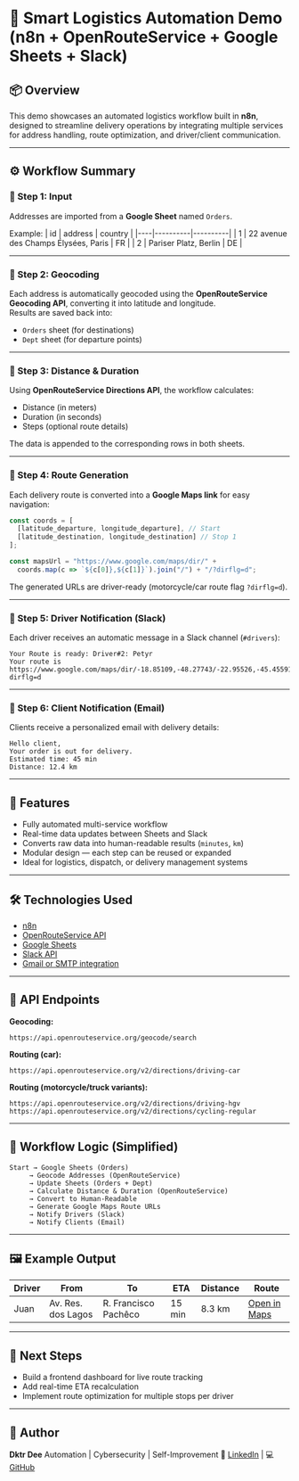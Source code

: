 
# 🚀 Smart Logistics Automation Demo (n8n + OpenRouteService + Google Sheets + Slack)

## 📦 Overview
This demo showcases an automated logistics workflow built in **n8n**, designed to streamline delivery operations by integrating multiple services for address handling, route optimization, and driver/client communication.

---

## ⚙️ Workflow Summary

### 🔹 Step 1: Input
Addresses are imported from a **Google Sheet** named `Orders`.  

Example:
| id | address | country |
|----|----------|----------|
| 1 | 22 avenue des Champs Élysées, Paris | FR |
| 2 | Pariser Platz, Berlin | DE |

---

### 🔹 Step 2: Geocoding
Each address is automatically geocoded using the **OpenRouteService Geocoding API**, converting it into latitude and longitude.  
Results are saved back into:
- `Orders` sheet (for destinations)
- `Dept` sheet (for departure points)

---

### 🔹 Step 3: Distance & Duration
Using **OpenRouteService Directions API**, the workflow calculates:
- Distance (in meters)  
- Duration (in seconds)  
- Steps (optional route details)

The data is appended to the corresponding rows in both sheets.

---

### 🔹 Step 4: Route Generation
Each delivery route is converted into a **Google Maps link** for easy navigation:

```js
const coords = [
  [latitude_departure, longitude_departure], // Start
  [latitude_destination, longitude_destination] // Stop 1
];

const mapsUrl = "https://www.google.com/maps/dir/" + 
  coords.map(c => `${c[0]},${c[1]}`).join("/") + "/?dirflg=d";
````

The generated URLs are driver-ready (motorcycle/car route flag `?dirflg=d`).

---

### 🔹 Step 5: Driver Notification (Slack)

Each driver receives an automatic message in a Slack channel (`#drivers`):

```
Your Route is ready: Driver#2: Petyr
Your route is https://www.google.com/maps/dir/-18.85109,-48.27743/-22.95526,-45.45591/?dirflg=d
```

---

### 🔹 Step 6: Client Notification (Email)

Clients receive a personalized email with delivery details:

```
Hello client,
Your order is out for delivery.
Estimated time: 45 min
Distance: 12.4 km
```

---

## 🧠 Features

* Fully automated multi-service workflow
* Real-time data updates between Sheets and Slack
* Converts raw data into human-readable results (`minutes`, `km`)
* Modular design — each step can be reused or expanded
* Ideal for logistics, dispatch, or delivery management systems

---

## 🛠️ Technologies Used

* [n8n](https://n8n.io/)
* [OpenRouteService API](https://openrouteservice.org/)
* [Google Sheets](https://www.google.com/sheets/about/)
* [Slack API](https://api.slack.com/)
* [Gmail or SMTP integration](https://n8n.io/integrations/email/)

---

## 🔑 API Endpoints

**Geocoding:**

```
https://api.openrouteservice.org/geocode/search
```

**Routing (car):**

```
https://api.openrouteservice.org/v2/directions/driving-car
```

**Routing (motorcycle/truck variants):**

```
https://api.openrouteservice.org/v2/directions/driving-hgv
https://api.openrouteservice.org/v2/directions/cycling-regular
```

---

## 🧩 Workflow Logic (Simplified)

```
Start → Google Sheets (Orders)
     → Geocode Addresses (OpenRouteService)
     → Update Sheets (Orders + Dept)
     → Calculate Distance & Duration (OpenRouteService)
     → Convert to Human-Readable
     → Generate Google Maps Route URLs
     → Notify Drivers (Slack)
     → Notify Clients (Email)
```

---

## 🖼️ Example Output

| Driver | From               | To                   | ETA    | Distance | Route                                                                                 |
| ------ | ------------------ | -------------------- | ------ | -------- | ------------------------------------------------------------------------------------- |
| Juan   | Av. Res. dos Lagos | R. Francisco Pachêco | 15 min | 8.3 km   | [Open in Maps](https://www.google.com/maps/dir/-23.17,-47.06/-23.11,-47.20/?dirflg=d) |

---

## 📅 Next Steps

* Build a frontend dashboard for live route tracking
* Add real-time ETA recalculation
* Implement route optimization for multiple stops per driver

---

## 👤 Author

**Dktr Dee**
Automation | Cybersecurity | Self-Improvement
📍 [LinkedIn](https://www.linkedin.com/in/zalanlykos/) | 💻 [GitHub](https://github.com/ZalanLykos/)

